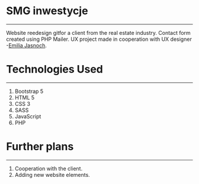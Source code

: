 # SMG inwestycje 
***
Website reedesign gitfor a client from the real estate industry.
Contact form created using PHP Mailer.
UX project made in cooperation with UX designer -[Emilia Jasnoch](https://www.linkedin.com/in/ejasnoch).

# Technologies Used
***
1. Bootstrap 5 
2. HTML 5
3. CSS 3 
4. SASS 
5. JavaScript 
6. PHP

# Further plans
***
1. Cooperation with the client.
2. Adding new website elements.